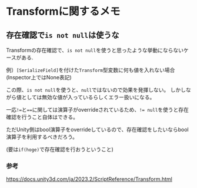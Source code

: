 # Transformに関するメモ

## 存在確認で`is not null`は使うな

Transformの存在確認で、`is not null`を使うと思ったような挙動にならないケースがある.

例）`[SerializeField]`を付けた`Transform`型変数に何も値を入れない場合 (Inspector上ではNone表記)

この際、`is not null`を使うと、`null`ではないので効果を発揮しない。
しかしながら値としては無効な値が入っているらしくエラー扱いになる。

一応`!=`と`==`に関しては演算子がoverrideされているため、`!= null`を使うと存在確認を行うこと自体はできる。

ただUnity側はbool演算子をoverrideしているので、存在確認をしたいならbool演算子を利用するべきだろう。

(要は`if(hoge)`で存在確認を行おうということ)

### 参考

<https://docs.unity3d.com/ja/2023.2/ScriptReference/Transform.html>

 